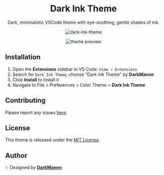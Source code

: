 <div align="center">

# Dark Ink Theme

Dark, minimalistic VSCode theme with eye-soothing, gentle shades of ink.

![dark-ink-theme](https://imgur.com/YXB1mqp.png)

![theme preview](https://imgur.com/HehQY1c.png)

</div>

## Installation

1. Open the **Extensions** sidebar in VS Code. `View → Extensions`
1. Search for `Dark Ink Theme`, choose "Dark Ink Theme" by **DarkMannn**
1. Click **Install** to install it
1. Navigate to File > Preferences > Color Theme > **Dark Ink Theme**

## Contributing

Please report any issues [here](https://github.com/DarkMannn/dark-ink-vscode-theme/issues).

## License

This theme is released under the [MIT License](https://github.com/DarkMannn/dark-ink-vscode-theme/blob/main/LICENSE.md).

## Author

✨ Designed by **[DarkMannn](https://darkmannn.dev)**
